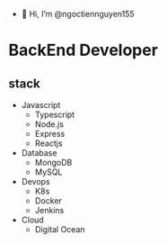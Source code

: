 - 👋 Hi, I’m @ngoctiennguyen155
<!-- - 👀 I’m interested in ...
- 🌱 I’m currently learning ...
- 💞️ I’m looking to collaborate on ...
- 📫 How to reach me ... -->

<!---
ngoctiennguyen155/ngoctiennguyen155 is a ✨ special ✨ repository because its `README.md` (this file) appears on your GitHub profile.
You can click the Preview link to take a look at your changes.
--->

# BackEnd Developer
## stack
- Javascript
  - Typescript
  - Node.js
  - Express
  - Reactjs
- Database
  - MongoDB
  - MySQL
- Devops
  - K8s
  - Docker
  - Jenkins
- Cloud
  - Digital Ocean
